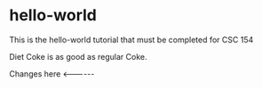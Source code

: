 # hello-world
This is the hello-world tutorial that must be completed for CSC 154


Diet Coke is as good as regular Coke.


Changes here <------